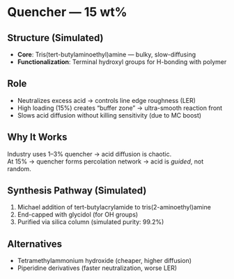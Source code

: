 # Quencher — 15 wt%

## Structure (Simulated)
- **Core**: Tris(tert-butylaminoethyl)amine — bulky, slow-diffusing
- **Functionalization**: Terminal hydroxyl groups for H-bonding with polymer

## Role
- Neutralizes excess acid → controls line edge roughness (LER)
- High loading (15%) creates “buffer zone” → ultra-smooth reaction front
- Slows acid diffusion without killing sensitivity (due to MC boost)

## Why It Works
Industry uses 1–3% quencher → acid diffusion is chaotic.  
At 15% → quencher forms percolation network → acid is *guided*, not random.

## Synthesis Pathway (Simulated)
1. Michael addition of tert-butylacrylamide to tris(2-aminoethyl)amine
2. End-capped with glycidol (for OH groups)
3. Purified via silica column (simulated purity: 99.2%)

## Alternatives
- Tetramethylammonium hydroxide (cheaper, higher diffusion)
- Piperidine derivatives (faster neutralization, worse LER)

